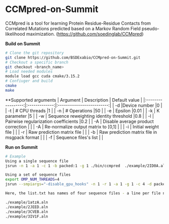 # CCMpred-on-Summit
CCMpred is a tool for learning Protein Residue-Residue Contacts from Correlated Mutations predicted based on a Markov Random Field pseudo-likelihood maximization. (https://github.com/soedinglab/CCMpred)

**Build on Summit**

```bash
# Clone the git repository
git clone https://github.com/BSDExabio/CCMpred-on-Summit.git
# Checkout a specific branch 
git checkout <branch_name>
# Load needed modules
module load gcc cuda cmake/3.15.2
# Confiuger and build
cmake 
make

```
**Supported arguments
| Argument | Description   | Default value                     |
|:-----------------:|:-------------:|:-------------------------:|
| -d            |Device number    |0       |
| -t            | # CPU threads    |1              |
| -n            | # Operations    |50              |
| -e            | Epsilon    |0.01              |
| -k            | K parameter    |5              |
| -w            | Sequence reweighting identity threshold    |0.8              |
| -l            | Pairwise regularization coefficients    |0.2              |
| -A            | Disable average product correction    |              |
| -A            | Re-normalize output matrix to [0,1]    |              |
| -i            | Initial weight file   |              |
| -r            | Raw prediction matrix file    |              |
| -b            | Raw prediction matrix file in msgpack format    |              |
| -f            | Sequence files's list    |              |


**Run on Summit**

```bash
# Example
Using a single sequence file
jsrun -n 1 -a 1 -c 1 -b packed:1 -g 1 ./bin/ccmpred  ./example/2ID0A.aln out.mat

Using a set of sequence files
export OMP_NUM_THREADS=4
jsrun --smpiargs="-disable_gpu_hooks" -n 1 -r 1 -a 1 -g 1 -c 4 -d packed -b rs ./bin/ccmpred  -f ./example/list.txt

Here, the list.txt has names of four sequence files - a line per file name as shown bellow,

./example/1atzA.aln
./example/2JEED.aln
./example/3CVEB.aln
./example/3IV1F.aln
```
